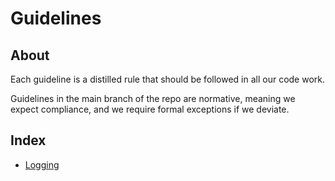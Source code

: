 # Guidelines

## About
Each guideline is a distilled rule that should be followed in all our
code work.

Guidelines in the main branch of the repo are normative,
meaning we expect compliance, and we require formal exceptions if
we deviate.

## Index

* [Logging](logging.md)